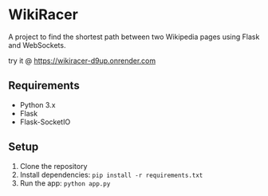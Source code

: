 # WikiRacer

A project to find the shortest path between two Wikipedia pages using Flask and WebSockets.

try it @ https://wikiracer-d9up.onrender.com

## Requirements

- Python 3.x
- Flask
- Flask-SocketIO

## Setup

1. Clone the repository
2. Install dependencies: `pip install -r requirements.txt`
3. Run the app: `python app.py`


